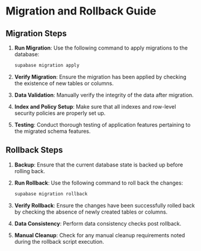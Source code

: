 # Migration and Rollback Guide

## Migration Steps

1. **Run Migration**: Use the following command to apply migrations to the database:
   ```sh
   supabase migration apply
   ```

2. **Verify Migration**: Ensure the migration has been applied by checking the existence of new tables or columns.

3. **Data Validation**: Manually verify the integrity of the data after migration.

4. **Index and Policy Setup**: Make sure that all indexes and row-level security policies are properly set up.

5. **Testing**: Conduct thorough testing of application features pertaining to the migrated schema features.

## Rollback Steps

1. **Backup**: Ensure that the current database state is backed up before rolling back.

2. **Run Rollback**: Use the following command to roll back the changes:
   ```sh
   supabase migration rollback
   ```

3. **Verify Rollback**: Ensure the changes have been successfully rolled back by checking the absence of newly created tables or columns.

4. **Data Consistency**: Perform data consistency checks post rollback.

5. **Manual Cleanup**: Check for any manual cleanup requirements noted during the rollback script execution.
